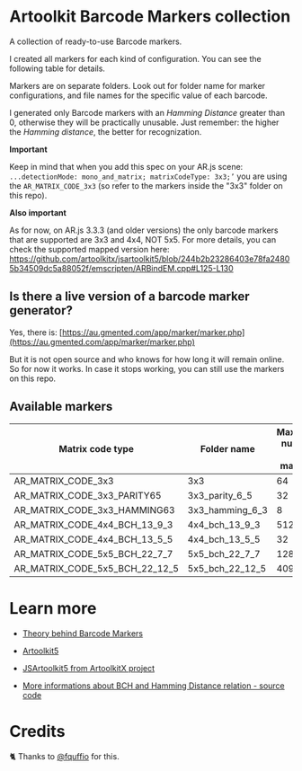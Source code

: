 # Artoolkit Barcode Markers collection

A collection of ready-to-use Barcode markers.

I created all markers for each kind of configuration.
You can see the following table for details.

Markers are on separate folders. Look out for folder name for marker configurations, and file names for the specific value of each barcode.

I generated only Barcode markers with an *Hamming Distance* greater than 0, otherwise they will be practically unusable.
Just remember: the higher the *Hamming distance*, the better for recognization.

**Important**

Keep in mind that when you add this spec on your AR.js scene: `...detectionMode: mono_and_matrix; matrixCodeType: 3x3;’` you are using the `AR_MATRIX_CODE_3x3` (so refer to the markers inside the "3x3" folder on this repo).

**Also important**

As for now, on AR.js 3.3.3 (and older versions) the only barcode markers that are supported are 3x3 and 4x4, NOT 5x5.
For more details, you can check the supported mapped version here:
https://github.com/artoolkitx/jsartoolkit5/blob/244b2b23286403e78fa24805b34509dc5a88052f/emscripten/ARBindEM.cpp#L125-L130

## Is there a live version of a barcode marker generator?

Yes, there is: [https://au.gmented.com/app/marker/marker.php](https://au.gmented.com/app/marker/marker.php)

But it is not open source and who knows for how long it will remain online. So for now it works. In case it stops working, you can still use the markers on this repo.

## Available markers

| Matrix code type                     | Folder name                 | Maximum number of markers  | Hamming distance |  AR.js 3 support |
| ------------------------------------ | --------------------------  | -------------------------- | ---------------- | ---------------- |
| AR\_MATRIX\_CODE\_3x3      |  3x3                           | 64                         |        0         | yes |
| AR\_MATRIX\_CODE\_3x3\_PARITY65      |  3x3_parity_6_5                           | 32                         | 1                | yes |
| AR\_MATRIX\_CODE\_3x3\_HAMMING63     |  3x3_hamming_6_3                         | 8                          | 3                | yes |
| AR\_MATRIX\_CODE\_4x4\_BCH\_13\_9\_3 |  4x4_bch_13_9_3              | 512                        | 3                | yes |
| AR\_MATRIX\_CODE\_4x4\_BCH\_13\_5\_5 |  4x4_bch_13_5_5             | 32                         | 5                | yes |
| AR\_MATRIX\_CODE\_5x5\_BCH\_22\_7\_7 |  5x5_bch_22_7_7              | 128                        | 7 | no|
| AR\_MATRIX\_CODE\_5x5\_BCH\_22\_12\_5 | 5x5_bch_22_12_5               | 4096                       | 5 | no |

# Learn more

* [Theory behind Barcode Markers](https://github.com/nicolocarpignoli/artoolkit-docs/blob/master/3_Marker_Training/marker_barcode.md)

* [Artoolkit5](https://github.com/artoolkit/artoolkit5)

* [JSArtoolkit5 from ArtoolkitX project](https://github.com/artoolkitx/jsartoolkit5)

* [More informations about BCH and Hamming Distance relation - source code](https://gitlab.ida.liu.se/minnesmark/Minnesmark/blob/899a04de679477b59acbc0fbb114497229b9e05f/Minnesmark/ARToolKit/include/AR/ar.h)

# Credits

🐈 Thanks to [@fquffio](https://github.com/fquffio) for this.
